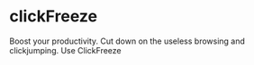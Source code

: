 clickFreeze
===========

Boost your productivity. Cut down on the useless browsing and clickjumping. Use ClickFreeze
